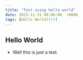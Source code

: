 ```yaml
--- 
title: "Test using hello world"
date: 2023-12-31 00:00:00  +0800
tags: [Hello World!!!!]
---
```


## Hello World

- Well this is just a test.
